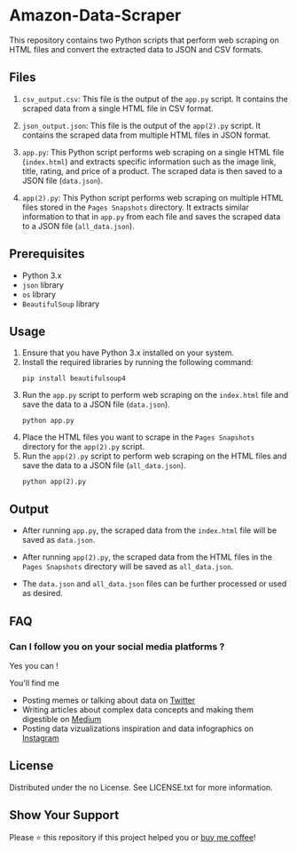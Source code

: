 # Amazon-Data-Scraper

This repository contains two Python scripts that perform web scraping on HTML files and convert the extracted data to JSON and CSV formats.  

## Files

1. `csv_output.csv`: This file is the output of the `app.py` script. It contains the scraped data from a single HTML file in CSV format.

2. `json_output.json`: This file is the output of the `app(2).py` script. It contains the scraped data from multiple HTML files in JSON format.

3. `app.py`: This Python script performs web scraping on a single HTML file (`index.html`) and extracts specific information such as the image link, title, rating, and price of a product. The scraped data is then saved to a JSON file (`data.json`).

4. `app(2).py`: This Python script performs web scraping on multiple HTML files stored in the `Pages Snapshots` directory. It extracts similar information to that in `app.py` from each file and saves the scraped data to a JSON file (`all_data.json`).

## Prerequisites

- Python 3.x
- `json` library
- `os` library
- `BeautifulSoup` library

## Usage

1. Ensure that you have Python 3.x installed on your system.
2. Install the required libraries by running the following command:
   ```shell
   pip install beautifulsoup4
   ```
3. Run the `app.py` script to perform web scraping on the `index.html` file and save the data to a JSON file (`data.json`).
   ```shell
   python app.py
   ```
4. Place the HTML files you want to scrape in the `Pages Snapshots` directory for the `app(2).py` script.
5. Run the `app(2).py` script to perform web scraping on the HTML files and save the data to a JSON file (`all_data.json`).
   ```shell
   python app(2).py
   ```

## Output

- After running `app.py`, the scraped data from the `index.html` file will be saved as `data.json`.

- After running `app(2).py`, the scraped data from the HTML files in the `Pages Snapshots` directory will be saved as `all_data.json`.

- The `data.json` and `all_data.json` files can be further processed or used as desired.

## FAQ
### Can I follow you on your social media platforms ? 

Yes you can !
 
 You'll find me 
- Posting memes or talking about data on [Twitter](https://twitter.com/LowCodeDataGirl/status/1539491369491759107?s=20&t=_AIGHnY6mDlG9uaiR8aa0g)
- Writing articles about complex data concepts and making them digestible on [Medium](lowcodedatagirl.medium.com)   
- Posting data vizualizations inspiration and data infographics on [Instagram](https://www.instagram.com/lowcodedatagirl/)

## License

Distributed under the no License. See LICENSE.txt for more information.



## Show Your Support
Please ⭐️ this repository if this project helped you or [buy me coffee]( https://www.buymeacoffee.com/lowcodedatagirl)!
